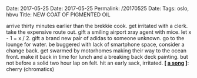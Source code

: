 Date: 2017-05-25
Date: 2017-05-25
Permalink: /20170525
Date: 
Tags: oslo, hbvu
Title: NEW COAT OF PIGMENTED OIL
  
arrive thirty minutes earlier than the brekkie cook. get irritated with a clerk. take the expensive route out. gift a smiling airport xray agent with mice. let x - 1 = x / 2. gift a brand new pair of adidas to someone unknown. go to the lounge for water. be buggered with lack of smartphone space, consider a change back. get swarmed by motorhomes making their way to the ocean front. make it back in time for lunch and a breaking back deck painting. but not before a solid two hour lap on felt. hit an early sack, irritated.
**[ [a song](https://www.youtube.com/watch?v=CjQ2jGUNSck) ]**: cherry (chromatics)